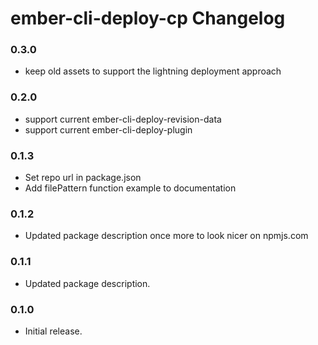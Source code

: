 # ember-cli-deploy-cp Changelog

### 0.3.0

- keep old assets to support the lightning deployment approach

### 0.2.0

- support current ember-cli-deploy-revision-data
- support current ember-cli-deploy-plugin

### 0.1.3

- Set repo url in package.json
- Add filePattern function example to documentation

### 0.1.2

- Updated package description once more to look nicer on npmjs.com

### 0.1.1

- Updated package description.

### 0.1.0

- Initial release.
